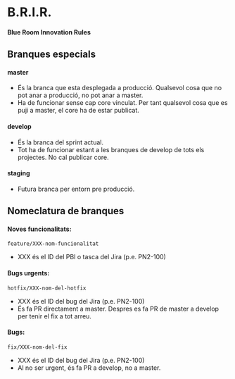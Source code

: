 # B.R.I.R.

#### Blue Room Innovation Rules

## Branques especials

#### master
- És la branca que esta desplegada a producció. Qualsevol cosa que no pot anar a producció, no pot anar a master.
- Ha de funcionar sense cap core vinculat. Per tant qualsevol cosa que es puji a master, el core ha de estar publicat.

#### develop
- És la branca del sprint actual. 
- Tot ha de funcionar estant a les branques de develop de tots els projectes. No cal publicar core.

#### staging
- Futura branca per entorn pre producció.

## Nomeclatura de branques

#### Noves funcionalitats: 
``feature/XXX-nom-funcionalitat``

- XXX és el ID del PBI o tasca del Jira (p.e. PN2-100)

#### Bugs urgents:
``hotfix/XXX-nom-del-hotfix``

- XXX és el ID del bug del Jira (p.e. PN2-100)
- És fa PR directament a master. Despres es fa PR de master a develop per tenir el fix a tot arreu.

#### Bugs:
``fix/XXX-nom-del-fix``

- XXX és el ID del bug del Jira (p.e. PN2-100)
- Al no ser urgent, és fa PR a develop, no a master.

